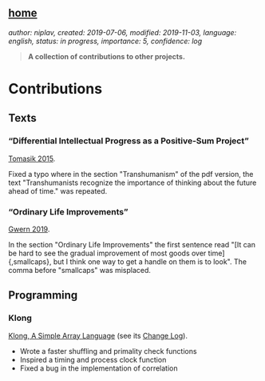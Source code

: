 [home](./index.md)
------------------

*author: niplav, created: 2019-07-06, modified: 2019-11-03, language: english, status: in progress, importance: 5, confidence: log*

> __A collection of contributions to other projects.__

Contributions
=============

Texts
-----

### “Differential Intellectual Progress as a Positive-Sum Project”

[Tomasik 2015](https://foundational-research.org/differential-intellectual-progress-as-a-positive-sum-project/).

Fixed a typo where in the section "Transhumanism" of the pdf version,
the text "Transhumanists recognize the importance of thinking about the
future ahead of time." was repeated.

### “Ordinary Life Improvements”

[Gwern 2019](https://www.gwern.net/Notes#Ordinary-Life-Improvements).<!--TODO: check link-->

In the section "Ordinary Life Improvements" the first sentence read
"[It can be hard to see the gradual improvement of most goods over
time]{,smallcaps}, but I think one way to get a handle on them is to
look". The comma before "smallcaps" was misplaced.

Programming
-----------

### Klong

[Klong, A Simple Array Language](http://t3x.org/klong/index.html)
(see its [Change Log](http://t3x.org/klong/changes.html)).

* Wrote a faster shuffling and primality check functions
* Inspired a timing and process clock function
* Fixed a bug in the implementation of correlation
